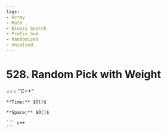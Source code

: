 ```yaml
---
tags:
- Array
- Math
- Binary Search
- Prefix Sum
- Randomized
- Unsolved
---
```



# 528. Random Pick with Weight

=== "C++"

    **Time:** $O()$

    **Space:** $O()$

    ``` c++
    ```
